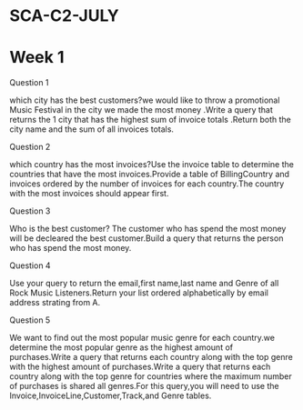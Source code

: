 # SCA-C2-JULY
# Week 1
Question 1

which city has the best customers?we would like to throw a promotional Music Festival in the city we made the most money .Write a query that returns the 1 city that has the highest sum of invoice totals .Return both the city name and the sum of all invoices totals.


Question 2

which country has the most invoices?Use the invoice table to determine the countries that have the most invoices.Provide a table of BillingCountry and invoices ordered by the number of invoices for each country.The country with the most invoices should appear first.


Question 3

Who is the best customer? The customer who has spend the most money will be decleared the best customer.Build a query that returns the person who has spend the most money.


Question 4

Use your query to return the email,first name,last name and Genre of all Rock Music Listeners.Return your list ordered alphabetically by email address strating from A.



Question 5


We want to find out the most popular music genre for each country.we determine the most popular genre as the highest amount of purchases.Write a query that returns each country along with the top genre with the highest amount of purchases.Write a query that returns each country along with the top genre for countries where the maximum number of purchases is shared all genres.For this query,you will need to use the Invoice,InvoiceLine,Customer,Track,and Genre tables.
